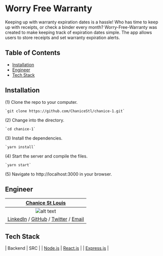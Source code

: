 # Worry Free Warranty

  Keeping up with warranty expiration dates is a hassle! Who has time to keep up with receipts, or check a binder every month? Worry-Free-Warranty was created to make keeping track of expiration dates simple. The app allows users to store receipts and set warranty expiration alerts.


## Table of Contents

  * [Installation](#installation)
  * [Engineer](#engineer)
  * [Tech Stack](#tech-stack)


## <a name="installation"></a>Installation
  (1) Clone the repo to your computer.

    `git clone https://github.com/ChaniceStl/chanice-1.git`

  (2) Change into the directory.

    `cd chanice-1`

  (3) Install the dependencies.

    `yarn install`

  (4) Start the server and compile the files.

    `yarn start`

  (5) Navigate to http://localhost:3000 in your browser.


## <a name="engineer"></a>Engineer


  | [Chanice St Louis](https://github.com/chanicestl "Chanice St Louis' GitHub") |
  |:----------------:|
  | ![alt text](https://s25.postimg.org/nkxznyrvf/chanice_stlouis.png "Chanice St Louis") |
  | [LinkedIn](https://www.linkedin.com/in/chanice-stlouis/) / [GitHub](https://github.com/chanicestl) / [Twitter](https://twitter.com/chanicestlouis) / [Email](mailto:chanicestlouis2020@gmail.com) |

## <a name="tech-stack"></a>Tech Stack

  | Backend | SRC |
  | [Node.js](https://github.com/nodejs/node) | [React.js](https://github.com/facebook/react) |
  | [Express.js](https://github.com/expressjs/express) |
